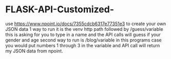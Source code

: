 # FLASK-API-Customized-
use https://www.npoint.io/docs/7355cdcb6317e77351e3 to create your own JSON data 
1 way to run it is the venv http path followed by /guess/variable this is asking for you to type in a name and the API calls will guess if your gender and age
second way to run is /blog/variable in this programs case you would put numbers 1 through 3 in the variable and API call will return my JSON data from npoint.
